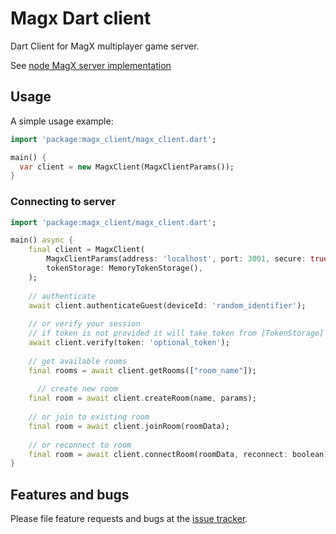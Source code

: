 # Magx Dart client

Dart Client for MagX multiplayer game server.

See [node MagX server implementation](https://github.com/udamir/magx)

## Usage

A simple usage example:

```dart
import 'package:magx_client/magx_client.dart';

main() {
  var client = new MagxClient(MagxClientParams());
}
```

### Connecting to server

```dart
import 'package:magx_client/magx_client.dart';

main() async {
    final client = MagxClient(
        MagxClientParams(address: 'localhost', port: 3001, secure: true),
        tokenStorage: MemoryTokenStorage(),
    );
    
    // authenticate
    await client.authenticateGuest(deviceId: 'random_identifier');
    
    // or verify your session
    // if token is not provided it will take token from [TokenStorage]
    await client.verify(token: 'optional_token');
    
    // get available rooms
    final rooms = await client.getRooms(["room_name"]);
    
      // create new room
    final room = await client.createRoom(name, params);
    
    // or join to existing room
    final room = await client.joinRoom(roomData);
    
    // or reconnect to room
    final room = await client.connectRoom(roomData, reconnect: boolean);
}
```

## Features and bugs

Please file feature requests and bugs at the [issue tracker][tracker].

[tracker]: https://github.com/rIIh/magx_dart_client/issues

